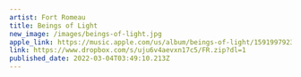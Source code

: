 ```yaml
---
artist: Fort Romeau
title: Beings of Light
new_image: /images/beings-of-light.jpg
apple_link: https://music.apple.com/us/album/beings-of-light/1591997923
link: https://www.dropbox.com/s/uju6v4aevxn17c5/FR.zip?dl=1
published_date: 2022-03-04T03:49:10.213Z
---
```


